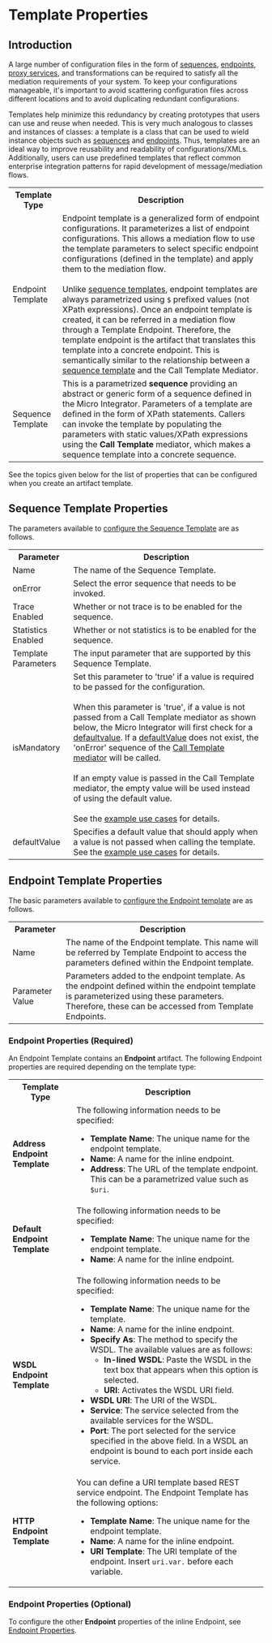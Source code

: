 # Template Properties
## Introduction

A large number of configuration files in the form of [sequences]({{base_path}}/reference/synapse-properties/sequence-properties), [endpoints]({{base_path}}/reference/synapse-properties/endpoint-properties), [proxy services]({{base_path}}/reference/synapse-properties/proxy-service-properties), and transformations can be required to satisfy all the mediation requirements of your system. To keep your configurations manageable, it's important to avoid scattering configuration files across different locations and to avoid duplicating redundant configurations.

Templates help minimize this redundancy by creating prototypes that users can use and reuse when needed. This is very much analogous to classes and instances of classes: a template is a class that can be used to wield instance objects such as [sequences]({{base_path}}/reference/synapse-properties/sequence-properties) and [endpoints]({{base_path}}/reference/synapse-properties/endpoint-properties). Thus, templates are an ideal way to improve reusability and readability of configurations/XMLs. Additionally, users can use predefined templates that reflect common enterprise integration patterns for rapid development of message/mediation flows.

<table>
    <tr>
        <th>Template Type</th>
        <th>Description</th>
    </tr>
    <tr>
        <td>Endpoint Template</td>
        <td>
            Endpoint template is a generalized form of endpoint configurations. It parameterizes a list of endpoint configurations. This allows a mediation flow to use the template parameters to select specific endpoint configurations (defined in the template) and apply them to the mediation flow.</br></br>
            Unlike <a href="{{base_path}}/reference/synapse-properties/template-properties/#sequence_template">sequence templates</a>, endpoint templates are always parametrized using <code>$</code> prefixed values (not XPath expressions). Once an endpoint template is created, it can be referred in a mediation flow through a Template Endpoint. Therefore, the template endpoint is the artifact that translates this template into a concrete endpoint. This is semantically similar to the relationship between a <a href="#sequence_template">sequence template</a> and the Call Template Mediator.
        </td>
    </tr>
    <tr>
        <td id='sequence_template'>Sequence Template</td>
        <td>
            This is a parametrized <b>sequence</b> providing an abstract or generic form of a sequence defined in the Micro Integrator. Parameters of a template are defined in the form of XPath statements. Callers can invoke the template by populating the parameters with static values/XPath expressions using the <b>Call Template</b> mediator, which makes a sequence template into a concrete sequence.
        </td>
    </tr>
</table>

See the topics given below for the list of properties that can be configured when you create an artifact template.

## Sequence Template Properties

The parameters available to [configure the Sequence Template]({{base_path}}/integrate/develop/creating-artifacts/creating-sequence-templates.md) are as follows.

<table>
    <tr>
        <th>
            Parameter
        </th>
        <th>
            Description
        </th>
    </tr>
    <tr>
        <td>
            Name
        </td>
        <td>
            The name of the Sequence Template.
        </td>
    </tr>
    <tr>
        <td>
           onError 
        </td>
        <td>
           Select the error sequence that needs to be invoked. 
        </td>
    </tr>
    <tr>
        <td>
           Trace Enabled 
        </td>
        <td>
            Whether or not trace is to be enabled for the sequence. 
        </td>
    </tr>
    <tr>
        <td>
           Statistics Enabled 
        </td>
        <td>
            Whether or not statistics is to be enabled for the sequence.
        </td>
    </tr>
    <tr>
        <td>
            Template Parameters
        </td>
        <td>
            The input parameter that are supported by this Sequence Template.
        </td>
    </tr>
    <tr>
        <td>
            isMandatory
        </td>
        <td>
            Set this parameter to 'true' if a value is required to be passed for the configuration.</br></br>
            When this parameter is 'true', if a value is not passed from a Call Template mediator as shown below, the Micro Integrator will first check for a <a href="#defaultValue">defaultvalue</a>. If a <a href="#defaultValue">defaultValue</a> does not exist, the 'onError' sequence of the <a href="{{base_path}}/reference/synapse-properties/template-properties/call-Template-Mediator">Call Template mediator</a> will be called.</br></br>
            If an empty value is passed in the Call Template mediator, the empty value will be used instead of using the default value.</br></br>
            See the <a href="{{base_path}}/integrate/examples/template_examples/using-sequence-templates/">example use cases</a> for details.
        </td>
    </tr>
    <tr id="defaultValue">
        <td>
            defaultValue
        </td>
        <td>
            Specifies a default value that should apply when a value is not passed when calling the template. See the <a href="{{base_path}}/integrate/examples/template_examples/using-sequence-templates/">example use cases</a> for details.
        </td>
    </tr>
</table>

## Endpoint Template Properties

The basic parameters available to [configure the Endpoint template]({{base_path}}/integrate/develop/creating-artifacts/creating-endpoint-templates.md) are as follows.

<table>
  <tr>
    <th>Parameter</th>
    <th>Description</th>
  </tr>
  <tr>
    <td>Name</td>
    <td>The name of the Endpoint template. This name will be referred by Template Endpoint to access the parameters defined within the Endpoint template.</td>
  </tr>
  <tr>
    <td>Parameter Value</td>
    <td>Parameters added to the endpoint template. As the endpoint defined within the endpoint template is parameterized using these parameters. Therefore, these can be accessed from Template Endpoints.</td>
  </tr>
</table>

### Endpoint Properties (Required)

An Endpoint Template contains an **Endpoint** artifact. The following Endpoint properties are required depending on the template type:

<table>
        <tr>
            <th>Template Type</th>
            <th>Description</th>
        </tr>
        <tr>
            <td><b>Address Endpoint Template</b></td>
            <td>
                The following information needs to be specified:
                <ul>
                    <li><b>Template Name</b>: The unique name for the endpoint template.</li>
                    <li><b>Name</b>: A name for the inline endpoint.</li>
                    <li><b>Address</b>: The URL of the template endpoint. This can be a parametrized value such as <code>$uri</code>.</li>
                </ul>
            </td>
        </tr>
        <tr>
            <td><b>Default Endpoint Template</b></td>
            <td>
                The following information needs to be specified:
                <ul>
                    <li><b>Template Name</b>: The unique name for the endpoint template.</li>
                    <li><b>Name</b>: A name for the inline endpoint.</li>
                </ul>
            </td>
        </tr>
        <tr>
            <td><b>WSDL Endpoint Template</b></td>
            <td>
                The following information needs to be specified:
                <ul>
                    <li><b>Template Name</b>: The unique name for the template.</li>
                    <li><b>Name</b>: A name for the inline endpoint.</li>
                    <li><b>Specify As</b>: The method to specify the WSDL. The available values are as follows:
                        <ul>
                            <li><b>In-lined WSDL</b>: Paste the WSDL in the text box that appears when this option is selected.
                            </li>
                            <li><b>URI</b>: Activates the WSDL URI field.</li>
                        </ul>
                    </li>
                    <li><b>WSDL URI</b>: The URI of the WSDL.</li>
                    <li><b>Service</b>: The service selected from the available services for the WSDL.</li>
                    <li><b>Port</b>: The port selected for the service specified in the above
                        field. In a WSDL an endpoint is bound to each port inside each service.
                    </li>
                </ul>
            </td>
        </tr>
        <tr>
            <td><b>HTTP Endpoint Template</b></td>
            <td>
                You can define a URI template based REST service endpoint. The Endpoint Template has the following options:
                <ul>
                    <li><b>Template Name</b>: The unique name for the endpoint template.</li>
                    <li><b>Name</b>: A name for the inline endpoint.</li>
                    <li><b>URI Template</b>: The URI template of the endpoint. Insert <code>uri.var.</code> before each variable.</li>
                </ul>
            </td>
        </tr>
    </table>

### Endpoint Properties (Optional)

To configure the other **Endpoint** properties of the inline Endpoint, see [Endpoint Properties](endpoint-properties.md).